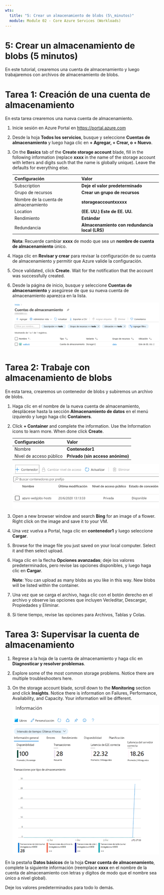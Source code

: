 ```yaml
---
wts:
  title: "5: Crear un almacenamiento de blobs (5\_minutos)"
  module: Module 02 - Core Azure Services (Workloads)
---
```

# <a name="05---create-blob-storage-5-min"></a>5: Crear un almacenamiento de blobs (5 minutos)

En este tutorial, crearemos una cuenta de almacenamiento y luego trabajaremos con archivos de almacenamiento de blobs.

# <a name="task-1-create-a-storage-account"></a>Tarea 1: Creación de una cuenta de almacenamiento 

En esta tarea crearemos una nueva cuenta de almacenamiento. 

1. Inicie sesión en Azure Portal en <a href="https://portal.azure.com" target="_blank"><span style="color: #0066cc;" color="#0066cc">https://portal.azure.com</span></a>

2. Desde la hoja **Todos los servicios**, busque y seleccione **Cuentas de almacenamiento** y luego haga clic en **+ Agregar, + Crear, o + Nuevo**. 

3. On the <bpt id="p1">**</bpt>Basics<ept id="p1">**</ept> tab of the <bpt id="p2">**</bpt>Create storage account<ept id="p2">**</ept> blade, fill in the following information (replace <bpt id="p3">**</bpt>xxxx<ept id="p3">**</ept> in the name of the storage account with letters and digits such that the name is globally unique). Leave the defaults for everything else.

    | Configuración | Valor | 
    | --- | --- |
    | Subscription | **Deje el valor predeterminado** |
    | Grupo de recursos | **Crear un grupo de recursos** |
    | Nombre de la cuenta de almacenamiento | **storageaccountxxxxx** |
    | Location | **(EE. UU.) Este de EE. UU.**  |
    | Rendimiento | **Estándar** |
    | Redundancia | **Almacenamiento con redundancia local (LRS)** |
    
    **Nota**: Recuerde cambiar **xxxx** de modo que sea un **nombre de cuenta de almacenamiento** único.

5. Haga clic en **Revisar y crear** para revisar la configuración de su cuenta de almacenamiento y permitir que Azure valide la configuración. 

6. Once validated, click <bpt id="p1">**</bpt>Create<ept id="p1">**</ept>. Wait for the notification that the account was successfully created. 

7. Desde la página de inicio, busque y seleccione **Cuentas de almacenamiento** y asegúrese de que su nueva cuenta de almacenamiento aparezca en la lista.

    ![Captura de pantalla de la cuenta de almacenamiento recién creada en Azure Portal.](../images/0401.png)

# <a name="task-2-work-with-blob-storage"></a>Tarea 2: Trabaje con almacenamiento de blobs

En esta tarea, crearemos un contenedor de blobs y subiremos un archivo de blobs. 

1. Haga clic en el nombre de la nueva cuenta de almacenamiento, desplácese hasta la sección **Almacenamiento de datos** en el menú izquierdo y luego haga clic **Containers**.

2. Click <bpt id="p1">**</bpt>+ Container<ept id="p1">**</ept> and complete the information. Use the Information icons to learn more. When done click <bpt id="p1">**</bpt>Create<ept id="p1">**</ept>.


    | Configuración | Valor |
    | --- | --- |
    | Nombre | **Contenedor1**  |
    | Nivel de acceso público| **Privado (sin acceso anónimo)** |
  

    ![Captura de pantalla del contenedor de blobs recién creado en la cuenta de almacenamiento en Azure Portal.](../images/0402.png)

4. Open a new browser window and search <bpt id="p1">**</bpt>Bing<ept id="p1">**</ept> for an image of a flower. Right click on the image and save it to your VM. 

6. Una vez vuelva a Portal, haga clic en **contenedor1** y luego seleccione **Cargar**.

5. Browse for the image file you just saved on your local computer. Select it and then select upload.

   
6. Haga clic en la flecha **Opciones avanzadas**; deje los valores predeterminados, pero revise las opciones disponibles, y luego haga clic en **Cargar**.

    <bpt id="p1">**</bpt>Note<ept id="p1">**</ept>: You can upload as many blobs as you like in this way. New blobs will be listed within the container.

7. Una vez que se carga el archivo, haga clic con el botón derecho en el archivo y observe las opciones que incluyen Ver/editar, Descargar, Propiedades y Eliminar. 

8. Si tiene tiempo, revise las opciones para Archivos, Tablas y Colas.

# <a name="task-3-monitor-the-storage-account"></a>Tarea 3: Supervisar la cuenta de almacenamiento

1. Regrese a la hoja de la cuenta de almacenamiento y haga clic en **Diagnosticar y resolver problemas**. 

2. Explore some of the most common storage problems. Notice there are multiple troubleshooters here.

3. On the storage account blade, scroll down to the <bpt id="p1">**</bpt>Monitoring<ept id="p1">**</ept> section and click <bpt id="p2">**</bpt>Insights<ept id="p2">**</ept>. Notice there is information on Failures, Performance, Availability, and Capacity. Your information will be different.

    ![Captura de pantalla de la página Insights de la cuenta de almacenamiento.](../images/0403.PNG)

En la pestaña **Datos básicos** de la hoja **Crear cuenta de almacenamiento**, complete la siguiente información (reemplace **xxxx** en el nombre de la cuenta de almacenamiento con letras y dígitos de modo que el nombre sea único a nivel global).

Deje los valores predeterminados para todo lo demás.
